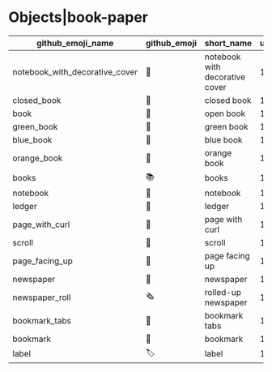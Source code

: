 # Objects|book-paper

|github_emoji_name|github_emoji|short_name|unicode_index|
|---|---|---|---|
|notebook_with_decorative_cover|:notebook_with_decorative_cover:|notebook with decorative cover|1049|
|closed_book|:closed_book:|closed book|1050|
|book|:book:|open book|1051|
|green_book|:green_book:|green book|1052|
|blue_book|:blue_book:|blue book|1053|
|orange_book|:orange_book:|orange book|1054|
|books|:books:|books|1055|
|notebook|:notebook:|notebook|1056|
|ledger|:ledger:|ledger|1057|
|page_with_curl|:page_with_curl:|page with curl|1058|
|scroll|:scroll:|scroll|1059|
|page_facing_up|:page_facing_up:|page facing up|1060|
|newspaper|:newspaper:|newspaper|1061|
|newspaper_roll|:newspaper_roll:|rolled-up newspaper|1062|
|bookmark_tabs|:bookmark_tabs:|bookmark tabs|1063|
|bookmark|:bookmark:|bookmark|1064|
|label|:label:|label|1065|
